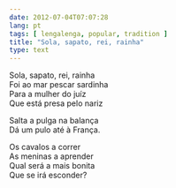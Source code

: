 ```yaml
---
date: 2012-07-04T07:07:28
lang: pt
tags: [ lengalenga, popular, tradition ]
title: "Sola, sapato, rei, rainha"
type: text
---
```


Sola, sapato, rei, rainha  
Foi ao mar pescar sardinha  
Para a mulher do juíz  
Que está presa pelo nariz

Salta a pulga na balança  
Dá um pulo até à França.

Os cavalos a correr  
As meninas a aprender  
Qual será a mais bonita  
Que se irá esconder?

